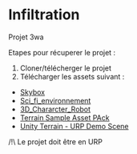 # Infiltration
 Projet 3wa

Etapes pour récuperer le projet :
1) Cloner/télécherger le projet
2) Télécharger les assets suivant :
 - [Skybox](https://assetstore.unity.com/packages/2d/textures-materials/sky/allsky-free-10-sky-skybox-set-146014)
 - [Sci_fi_environnement](https://assetstore.unity.com/packages/3d/environments/sci-fi/sci-fi-construction-kit-modular-159280)
 - [3D_Chararcter_Robot](https://assetstore.unity.com/packages/3d/characters/robots/3d-character-sci-fi-robots-bundle-227142#content)
 - [Terrain Sample Asset PAck](https://assetstore.unity.com/packages/3d/environments/landscapes/terrain-sample-asset-pack-145808)
 - [Unity Terrain - URP Demo Scene](https://assetstore.unity.com/packages/3d/environments/unity-terrain-urp-demo-scene-213197)

/!\ Le projet doit être en URP
